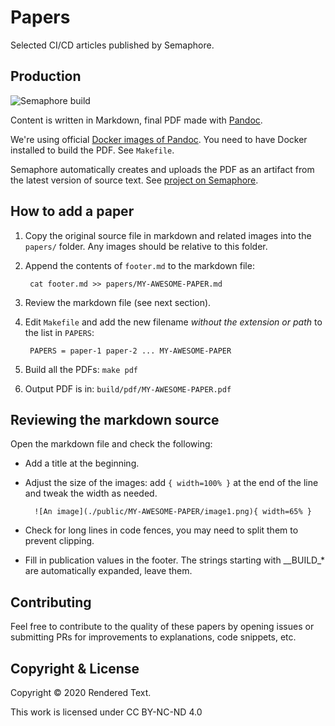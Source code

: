 # Papers

Selected CI/CD articles published by Semaphore.

## Production

![Semaphore build](https://semaphore-oss.semaphoreci.com/badges/papers.svg)

Content is written in Markdown, final PDF made with [Pandoc][pandoc].

We're using official [Docker images of Pandoc][pandoc-docker].
You need to have Docker installed to build the PDF. See `Makefile`.

Semaphore automatically creates and uploads the PDF as an artifact from the
latest version of source text. See [project on Semaphore][semaphore-project].

## How to add a paper

1. Copy the original source file in markdown and related images into the `papers/` folder.
Any images should be relative to this folder.
2. Append the contents of `footer.md` to the markdown file:

        cat footer.md >> papers/MY-AWESOME-PAPER.md

3. Review the markdown file (see next section).
4. Edit `Makefile` and add the new filename *without the extension or path* to the list in `PAPERS`:

        PAPERS = paper-1 paper-2 ... MY-AWESOME-PAPER

5. Build all the PDFs: `make pdf`
6. Output PDF is in: `build/pdf/MY-AWESOME-PAPER.pdf`

## Reviewing the markdown source

Open the markdown file and check the following:

- Add a title at the beginning.
- Adjust the size of the images: add `{ width=100% }` at the end of the line and tweak the width as needed.

        ![An image](./public/MY-AWESOME-PAPER/image1.png){ width=65% }

- Check for long lines in code fences, you may need to split them to prevent clipping.
- Fill in publication values in the footer. The strings starting with \__BUILD\_* are automatically expanded, leave them.

## Contributing

Feel free to contribute to the quality of these papers by opening issues or
submitting PRs for improvements to explanations, code snippets, etc.

## Copyright & License

Copyright © 2020 Rendered Text.

This work is licensed under CC BY-NC-ND 4.0 <a href="https://creativecommons.org/licenses/by-nc-nd/4.0"><img height="16" style="margin-left: 3px;vertical-align:text-bottom;" src="https://search.creativecommons.org/static/img/cc_icon.svg" /><img height="16" style="margin-left: 3px;vertical-align:text-bottom;" src="https://search.creativecommons.org/static/img/cc-by_icon.svg" /><img height="16" style="margin-left: 3px;vertical-align:text-bottom;" src="https://search.creativecommons.org/static/img/cc-nc_icon.svg" /><img height="16" style="important;margin-left: 3px;vertical-align:text-bottom;" src="https://search.creativecommons.org/static/img/cc-nd_icon.svg" /></a>

[pandoc]: https://pandoc.org
[pandoc-docker]: https://github.com/pandoc/dockerfiles
[semaphore-project]: https://semaphore-oss.semaphoreci.com/projects/papers
